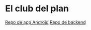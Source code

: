 # El club del plan

[Repo de app Android](https://github.com/alba-97/ceibo-front)
[Repo de backend](https://github.com/alba-97/ceibo-back)
